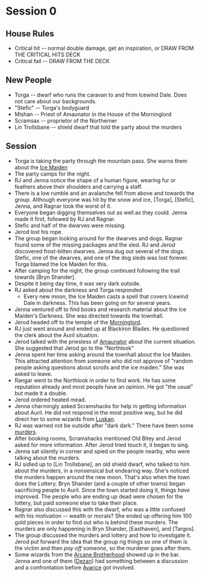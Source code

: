 
# Session 0
## House Rules
* Critical hit -- normal double damage, get an inspiration, or DRAW FROM THE CRITICAL HITS DECK
* Critical fail -- DRAW FROM THE DECK

## New People
* Torga -- dwarf who runs the caravan to and from Icewind Dale.  Does not care about our backgrounds.
* "Stefic" -- Torga's bodyguard
* Mishan -- Priest of Amaunator in the House of the Morninglord
* Scramsax -- proprietor of the Northerner 
* Lin Trollsbane -- shield dwarf that told the party about the murders

## Session
* Torga is taking the party through the mountain pass. She warns them about the [Ice Maiden](Characters.md#Auril)
* The party camps for the night.
* RJ and Jenna notice the shape of a human figure, wearing fur or feathers above their shoulders and carrying a staff.
* There is a low rumble and an avalanche fell from above and towards the group. Although everyone was hit by the snow and ice, [Torga], [Stefic], Jenna, and Ragnar took the worst of it.
* Everyone began digging themselves out as well as they could. Jenna made it first, followed by RJ and Ragnar.
* Stefic and half of the dwarves were missing.
* Jerod lost his rope.
* The group began looking around for the dwarves and dogs. Ragnar found some of the missing packages and the sled. RJ and Jerod discovered frost-bitten dwarves. Jenna dug out several of the dogs. Stefic, one of the dwarves, and one of the dog sleds was lost forever. Torga blamed the Ice Maiden for this.
* After camping for the night, the group continued following the trail towards [Bryn Shander].
* Despite it being day time, it was very dark outside.
* RJ asked about the darkness and Torga responded
	* Every new moon, the Ice Maiden casts a spell that covers Icewind Dale in darkness. This has been going on for several years.
* Jenna ventured off to find books and research material about the Ice Maiden's Darkness. She was directed towards the townhall.
* Jerod headed off to the temple of the [Morninglord](Characters.md#Lathander).
* RJ just went around and ended up at Blackiron Blades. He questioned the clerk about the Auril situation.
* Jerod talked with the priestess of [Amaunator](Characters.md#Amaunator) about the current situation. She suggested that Jerod go to the "Northlook"
* Jenna spent her time asking around the townhall about the Ice Maiden. This attracted attention from someone who did not approve of "random people asking questions about scrolls and the ice maiden." She was asked to leave.
* Rangar went to the Northlook in order to find work. He has some reputation already and most people have an opinion. He got "the usual" but made it a double.
* Jerod ordered heated mead.
* Jenna charmingly asked Scramshacks for help in getting information about Auril. He did not respond in the most positive way, but he did direct her to some wizards from [Luskan](Places.md#Luskan).
* RJ was warned not be outside after "dark dark." There have been some [murders](Hooks.md#The_Murders).
* After booking rooms, Scramshacks mentioned Old Bitey and Jerod asked for more information. After Jerod tried touch it, it began to sing.
* Jenna sat silently in  corner and spied on the people nearby, who were talking about the murders.
* RJ sidled up to [Lin Trollsbane], an old shield dwarf, who talked to him about the murders, in a nonsensical but endearing way. She's noticed the murders happen around the new moon. That's also when the town does the Lottery. Bryn Shander (and a couple of other towns) began sacrificing people to Auril. Since the town started doing it, things _have_ improved. The people who are ending up dead were chosen for the lottery, but paid someone else to take their place.
* Ragnar also discussed this with the dwarf, who was a little confused with his motivation -- wealth or morals? She ended up offering him 100 gold pieces in order to find out who is behind these murders. The murders are only happening in Bryn Shander, [Easthaven], and [Targos].
* The group discussed the murders and lottery and how to investigate it. Jerod put forward the idea that the group rig things so one of them is the victim and then _pay off someone_, so the murderer goes after them.
* Some wizards from the [Arcane Brotherhood](Characters.md#The_Arcane_Brotherhood) showed up in the bar. Jenna and one of them ([Dezan](Characters.md#Dezan)) had something between a discussion and a confrontation before [Avarice](Characters.md#Avarice) got involved.
